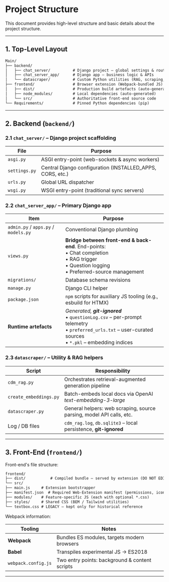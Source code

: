 # Project Structure

This document provides high-level structure and basic details about the project structure.

---

## 1. Top-Level Layout

```markdown
Main/
├── backend/
│   ├── chat_server/          # Django project – global settings & routing
│   ├── chat_server_app/      # Django app – business logic & APIs
│   └── datascraper/          # Custom Python utilities (RAG, scraping, etc.)
├── frontend/                 # Browser extension (Webpack-bundled JS)
│   ├── dist/                 # Production build artefacts (auto-generated)
│   ├── node_modules/         # Local dependencies (auto-generated)
│   └── src/                  # Authoritative front-end source code
└── Requirements/             # Pinned Python dependencies (pip)
```



---

## 2. Backend (`backend/`)

### 2.1 `chat_server/` – **Django project scaffolding**

| File          | Purpose                                                   |
|---------------|-----------------------------------------------------------|
| `asgi.py`     | ASGI entry-point (web-sockets & async workers)            |
| `settings.py` | Central Django configuration (INSTALLED_APPS, CORS, etc.) |
| `urls.py`     | Global URL dispatcher                                     |
| `wsgi.py`     | WSGI entry-point (traditional sync servers)               |

### 2.2 `chat_server_app/` – **Primary Django app**

| Item                                 | Purpose                                                                                                                                                         |
|--------------------------------------|-----------------------------------------------------------------------------------------------------------------------------------------------------------------|
| `admin.py` / `apps.py` / `models.py` | Conventional Django plumbing                                                                                                                                    |
| `views.py`                           | **Bridge between front-end & back-end**. End-points:<br/>• Chat completion<br/>• RAG trigger<br/>• Question logging<br/>• Preferred-source management           |
| `migrations/`                        | Database schema revisions                                                                                                                                       |
| `manage.py`                          | Django CLI helper                                                                                                                                               |
| `package.json`                       | `npm` scripts for auxiliary JS tooling (e.g., esbuild for HTMX)                                                                                                 |
| **Runtime artefacts**                | *Generated, **git-ignored***<br/>• `questionLog.csv` – per-prompt telemetry<br/>• `preferred_urls.txt` – user-curated sources<br/>• `*.pkl` – embedding indices |

### 2.3 `datascraper/` – **Utility & RAG helpers**

| Script                 | Responsibility                                                       |
|------------------------|----------------------------------------------------------------------|
| `cdm_rag.py`           | Orchestrates retrieval-augmented generation pipeline                 |
| `create_embeddings.py` | Batch-embeds local docs via OpenAI *text-embedding-3-large*          |
| `datascraper.py`       | General helpers: web scraping, source parsing, model API calls, etc. |
| Log / DB files         | `cdm_rag.log`, `db.sqlite3` – local persistence, **git-ignored**     |

---

## 3. Front-End (`frontend/`)

Front-end's file structure:
```markdown
frontend/
├── dist/           # Compiled bundle – served by extension (DO NOT EDIT)
└── src/
├── main.js     # Extension bootstrapper
├── manifest.json  # Required Web-Extension manifest (permissions, icons…)
├── modules/    # Feature-specific JS (each with optional *.css)
├── styles/     # Shared CSS (BEM / Tailwind utilities)
└── textbox.css # LEGACY – kept only for historical reference
```
Webpack information:

| Tooling             | Notes                                          |
|---------------------|------------------------------------------------|
| **Webpack**         | Bundles ES modules, targets modern browsers    |
| **Babel**           | Transpiles experimental JS → ES2018            |
| `webpack.config.js` | Two entry points: background & content scripts |


---
